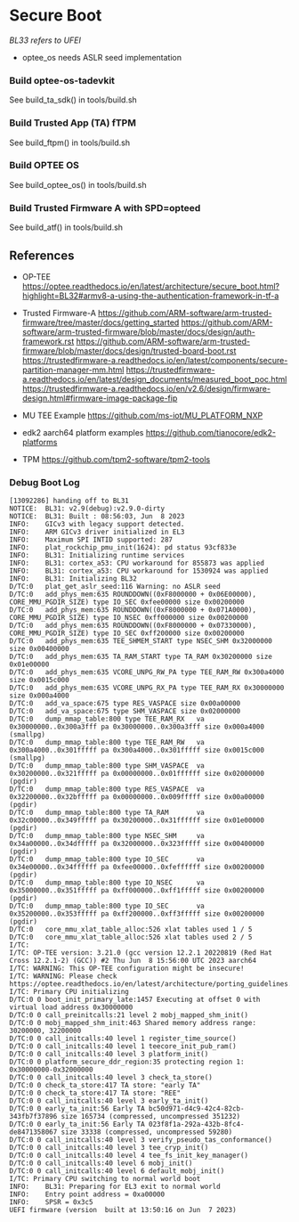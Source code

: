 # Secure Boot

_BL33 refers to UFEI_

* optee_os needs ASLR seed implementation

### Build optee-os-tadevkit
   
See build_ta_sdk() in tools/build.sh

### Build Trusted App (TA) fTPM

See build_ftpm() in tools/build.sh

### Build OPTEE OS
 
See build_optee_os() in tools/build.sh

### Build Trusted Firmware A with SPD=opteed

See build_atf() in tools/build.sh

## References

* OP-TEE
https://optee.readthedocs.io/en/latest/architecture/secure_boot.html?highlight=BL32#armv8-a-using-the-authentication-framework-in-tf-a

* Trusted Firmware-A
https://github.com/ARM-software/arm-trusted-firmware/tree/master/docs/getting_started
https://github.com/ARM-software/arm-trusted-firmware/blob/master/docs/design/auth-framework.rst
https://github.com/ARM-software/arm-trusted-firmware/blob/master/docs/design/trusted-board-boot.rst
https://trustedfirmware-a.readthedocs.io/en/latest/components/secure-partition-manager-mm.html
https://trustedfirmware-a.readthedocs.io/en/latest/design_documents/measured_boot_poc.html
https://trustedfirmware-a.readthedocs.io/en/v2.6/design/firmware-design.html#firmware-image-package-fip

* MU TEE Example
https://github.com/ms-iot/MU_PLATFORM_NXP

* edk2 aarch64 platform examples
https://github.com/tianocore/edk2-platforms

* TPM
https://github.com/tpm2-software/tpm2-tools


### Debug Boot Log

```
[13092286] handing off to BL31
NOTICE:  BL31: v2.9(debug):v2.9.0-dirty
NOTICE:  BL31: Built : 08:56:03, Jun  8 2023
INFO:    GICv3 with legacy support detected.
INFO:    ARM GICv3 driver initialized in EL3
INFO:    Maximum SPI INTID supported: 287
INFO:    plat_rockchip_pmu_init(1624): pd status 93cf833e
INFO:    BL31: Initializing runtime services
INFO:    BL31: cortex_a53: CPU workaround for 855873 was applied
INFO:    BL31: cortex_a53: CPU workaround for 1530924 was applied
INFO:    BL31: Initializing BL32
D/TC:0   plat_get_aslr_seed:116 Warning: no ASLR seed
D/TC:0   add_phys_mem:635 ROUNDDOWN((0xF8000000 + 0x06E00000), CORE_MMU_PGDIR_SIZE) type IO_SEC 0xfee00000 size 0x00200000
D/TC:0   add_phys_mem:635 ROUNDDOWN((0xF8000000 + 0x071A0000), CORE_MMU_PGDIR_SIZE) type IO_NSEC 0xff000000 size 0x00200000
D/TC:0   add_phys_mem:635 ROUNDDOWN((0xF8000000 + 0x07330000), CORE_MMU_PGDIR_SIZE) type IO_SEC 0xff200000 size 0x00200000
D/TC:0   add_phys_mem:635 TEE_SHMEM_START type NSEC_SHM 0x32000000 size 0x00400000
D/TC:0   add_phys_mem:635 TA_RAM_START type TA_RAM 0x30200000 size 0x01e00000
D/TC:0   add_phys_mem:635 VCORE_UNPG_RW_PA type TEE_RAM_RW 0x300a4000 size 0x0015c000
D/TC:0   add_phys_mem:635 VCORE_UNPG_RX_PA type TEE_RAM_RX 0x30000000 size 0x000a4000
D/TC:0   add_va_space:675 type RES_VASPACE size 0x00a00000
D/TC:0   add_va_space:675 type SHM_VASPACE size 0x02000000
D/TC:0   dump_mmap_table:800 type TEE_RAM_RX   va 0x30000000..0x300a3fff pa 0x30000000..0x300a3fff size 0x000a4000 (smallpg)
D/TC:0   dump_mmap_table:800 type TEE_RAM_RW   va 0x300a4000..0x301fffff pa 0x300a4000..0x301fffff size 0x0015c000 (smallpg)
D/TC:0   dump_mmap_table:800 type SHM_VASPACE  va 0x30200000..0x321fffff pa 0x00000000..0x01ffffff size 0x02000000 (pgdir)
D/TC:0   dump_mmap_table:800 type RES_VASPACE  va 0x32200000..0x32bfffff pa 0x00000000..0x009fffff size 0x00a00000 (pgdir)
D/TC:0   dump_mmap_table:800 type TA_RAM       va 0x32c00000..0x349fffff pa 0x30200000..0x31ffffff size 0x01e00000 (pgdir)
D/TC:0   dump_mmap_table:800 type NSEC_SHM     va 0x34a00000..0x34dfffff pa 0x32000000..0x323fffff size 0x00400000 (pgdir)
D/TC:0   dump_mmap_table:800 type IO_SEC       va 0x34e00000..0x34ffffff pa 0xfee00000..0xfeffffff size 0x00200000 (pgdir)
D/TC:0   dump_mmap_table:800 type IO_NSEC      va 0x35000000..0x351fffff pa 0xff000000..0xff1fffff size 0x00200000 (pgdir)
D/TC:0   dump_mmap_table:800 type IO_SEC       va 0x35200000..0x353fffff pa 0xff200000..0xff3fffff size 0x00200000 (pgdir)
D/TC:0   core_mmu_xlat_table_alloc:526 xlat tables used 1 / 5
D/TC:0   core_mmu_xlat_table_alloc:526 xlat tables used 2 / 5
I/TC: 
I/TC: OP-TEE version: 3.21.0 (gcc version 12.2.1 20220819 (Red Hat Cross 12.2.1-2) (GCC)) #2 Thu Jun  8 15:56:00 UTC 2023 aarch64
I/TC: WARNING: This OP-TEE configuration might be insecure!
I/TC: WARNING: Please check https://optee.readthedocs.io/en/latest/architecture/porting_guidelines.html
I/TC: Primary CPU initializing
D/TC:0 0 boot_init_primary_late:1457 Executing at offset 0 with virtual load address 0x30000000
D/TC:0 0 call_preinitcalls:21 level 2 mobj_mapped_shm_init()
D/TC:0 0 mobj_mapped_shm_init:463 Shared memory address range: 30200000, 32200000
D/TC:0 0 call_initcalls:40 level 1 register_time_source()
D/TC:0 0 call_initcalls:40 level 1 teecore_init_pub_ram()
D/TC:0 0 call_initcalls:40 level 3 platform_init()
D/TC:0 0 platform_secure_ddr_region:35 protecting region 1: 0x30000000-0x32000000
D/TC:0 0 call_initcalls:40 level 3 check_ta_store()
D/TC:0 0 check_ta_store:417 TA store: "early TA"
D/TC:0 0 check_ta_store:417 TA store: "REE"
D/TC:0 0 call_initcalls:40 level 3 early_ta_init()
D/TC:0 0 early_ta_init:56 Early TA bc50d971-d4c9-42c4-82cb-343fb7f37896 size 165734 (compressed, uncompressed 351232)
D/TC:0 0 early_ta_init:56 Early TA 023f8f1a-292a-432b-8fc4-de8471358067 size 33338 (compressed, uncompressed 59280)
D/TC:0 0 call_initcalls:40 level 3 verify_pseudo_tas_conformance()
D/TC:0 0 call_initcalls:40 level 3 tee_cryp_init()
D/TC:0 0 call_initcalls:40 level 4 tee_fs_init_key_manager()
D/TC:0 0 call_initcalls:40 level 6 mobj_init()
D/TC:0 0 call_initcalls:40 level 6 default_mobj_init()
I/TC: Primary CPU switching to normal world boot
INFO:    BL31: Preparing for EL3 exit to normal world
INFO:    Entry point address = 0xa00000
INFO:    SPSR = 0x3c5
UEFI firmware (version  built at 13:50:16 on Jun  7 2023)
```